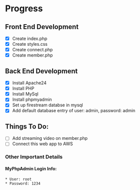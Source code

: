 # Progress
## Front End Development
  - [x] Create index.php
  - [x] Create styles.css
  - [x] Create connect.php
  - [x] Create member.php
  
## Back End Development
  - [x] Install Apache24
  - [x] Install PHP
  - [x] Install MySql
  - [x] Install phpmyadmin
  - [x] Set up firestream databse in mysql
  - [x] Add default database entry of user: admin, password: admin
  
## Things To Do:
- [ ] Add streaming video on member.php
- [ ] Connect this web app to AWS
  
### Other Important Details
#### MyPhpAdmin Login Info:
    * User: root
    * Password: 1234
  
